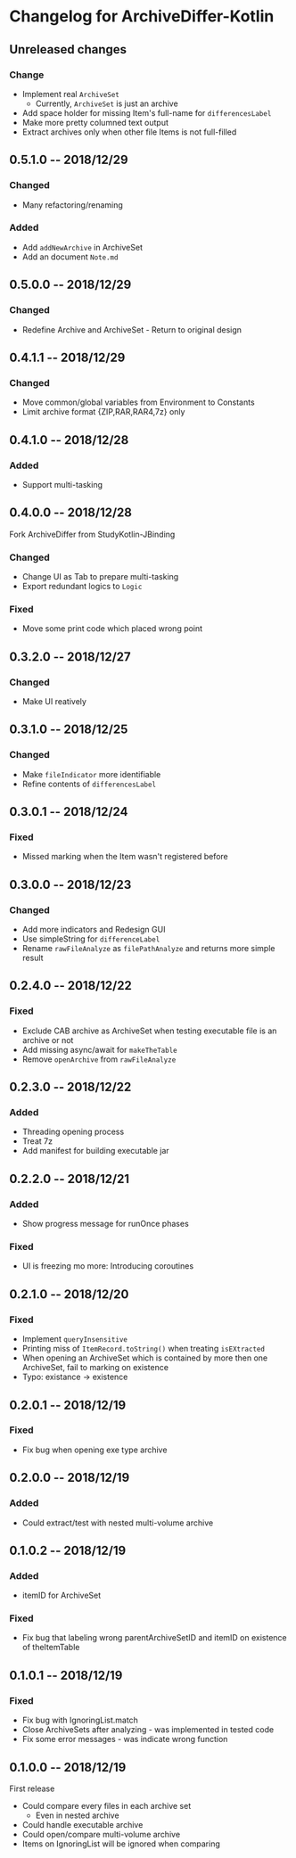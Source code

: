 # Changelog for ArchiveDiffer-Kotlin

## Unreleased changes

### Change
* Implement real `ArchiveSet`
  * Currently, `ArchiveSet` is just an archive
* Add space holder for missing Item's full-name for `differencesLabel`
* Make more pretty columned text output
* Extract archives only when other file Items is not full-filled

## 0.5.1.0  -- 2018/12/29

### Changed
* Many refactoring/renaming

### Added
* Add `addNewArchive` in ArchiveSet
* Add an document `Note.md`

## 0.5.0.0  -- 2018/12/29

### Changed
* Redefine Archive and ArchiveSet - Return to original design

## 0.4.1.1  -- 2018/12/29

### Changed
* Move common/global variables from Environment to Constants
* Limit archive format {ZIP,RAR,RAR4,7z} only

## 0.4.1.0  -- 2018/12/28

### Added
* Support multi-tasking

## 0.4.0.0  -- 2018/12/28

Fork ArchiveDiffer from StudyKotlin-JBinding

### Changed
* Change UI as Tab to prepare multi-tasking
* Export redundant logics to `Logic`

### Fixed
* Move some print code which placed wrong point 

## 0.3.2.0  -- 2018/12/27

### Changed
* Make UI reatively

## 0.3.1.0  -- 2018/12/25

### Changed
* Make `fileIndicator` more identifiable
* Refine contents of `differencesLabel`

## 0.3.0.1  -- 2018/12/24

### Fixed
* Missed marking when the Item wasn't registered before

## 0.3.0.0  -- 2018/12/23

### Changed
* Add more indicators and Redesign GUI
* Use simpleString for `differenceLabel`
* Rename `rawFileAnalyze` as `filePathAnalyze` and returns more simple result

## 0.2.4.0  -- 2018/12/22

### Fixed
* Exclude CAB archive as ArchiveSet when testing executable file is an archive or not
* Add missing async/await for `makeTheTable`
* Remove `openArchive` from `rawFileAnalyze`

## 0.2.3.0  -- 2018/12/22

### Added
* Threading opening process
* Treat 7z
* Add manifest for building executable jar

## 0.2.2.0  -- 2018/12/21

### Added
* Show progress message for runOnce phases

### Fixed
* UI is freezing mo more: Introducing coroutines

## 0.2.1.0  -- 2018/12/20

### Fixed
* Implement `queryInsensitive`
* Printing miss of `ItemRecord.toString()` when treating `isEXtracted`
* When opening an ArchiveSet which is contained by more then one ArchiveSet,
  fail to marking on existence
* Typo: existance -> existence

## 0.2.0.1  -- 2018/12/19

### Fixed
* Fix bug when opening exe type archive

## 0.2.0.0  -- 2018/12/19

### Added
* Could extract/test with nested multi-volume archive

## 0.1.0.2  -- 2018/12/19

### Added
* itemID for ArchiveSet

### Fixed
* Fix bug that labeling wrong parentArchiveSetID and itemID on existence of theItemTable

## 0.1.0.1  -- 2018/12/19

### Fixed
* Fix bug with IgnoringList.match
* Close ArchiveSets after analyzing - was implemented in tested code
* Fix some error messages - was indicate wrong function

## 0.1.0.0  -- 2018/12/19

First release

* Could compare every files in each archive set
  * Even in nested archive
* Could handle executable archive
* Could open/compare multi-volume archive
* Items on IgnoringList will be ignored when comparing
